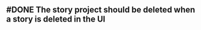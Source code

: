 ## #DONE The story project should be deleted when a story is deleted in the UI
<!--
#story
created:2023-10-03T14:57:48.497Z
task-id:3N2nD
story-id:The-story-project-should-be-deleted-when-a-story-is-deleted-in-the-UI order:-200
completed:2023-10-04T23:16:30.025Z
-->
